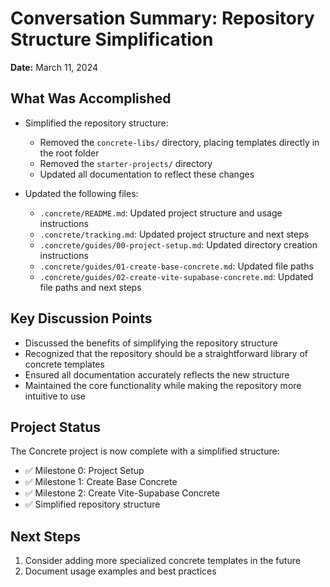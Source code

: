 # Conversation Summary: Repository Structure Simplification

**Date:** March 11, 2024

## What Was Accomplished

- Simplified the repository structure:
  - Removed the `concrete-libs/` directory, placing templates directly in the root folder
  - Removed the `starter-projects/` directory
  - Updated all documentation to reflect these changes

- Updated the following files:
  - `.concrete/README.md`: Updated project structure and usage instructions
  - `.concrete/tracking.md`: Updated project structure and next steps
  - `.concrete/guides/00-project-setup.md`: Updated directory creation instructions
  - `.concrete/guides/01-create-base-concrete.md`: Updated file paths
  - `.concrete/guides/02-create-vite-supabase-concrete.md`: Updated file paths and next steps

## Key Discussion Points

- Discussed the benefits of simplifying the repository structure
- Recognized that the repository should be a straightforward library of concrete templates
- Ensured all documentation accurately reflects the new structure
- Maintained the core functionality while making the repository more intuitive to use

## Project Status

The Concrete project is now complete with a simplified structure:

- ✅ Milestone 0: Project Setup
- ✅ Milestone 1: Create Base Concrete
- ✅ Milestone 2: Create Vite-Supabase Concrete
- ✅ Simplified repository structure

## Next Steps

1. Consider adding more specialized concrete templates in the future
2. Document usage examples and best practices 